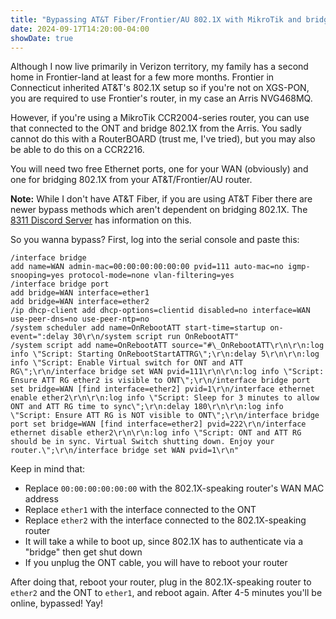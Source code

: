 ```yaml
---
title: "Bypassing AT&T Fiber/Frontier/AU 802.1X with MikroTik and bridge interfaces"
date: 2024-09-17T14:20:00-04:00
showDate: true
---
```


Although I now live primarily in Verizon territory, my family has a second home
in Frontier-land at least for a few more months. Frontier in Connecticut
inherited AT&amp;T's 802.1X setup so if you're not on XGS-PON, you are required
to use Frontier's router, in my case an Arris NVG468MQ.

However, if you're using a MikroTik CCR2004-series router, you can use that
connected to the ONT and bridge 802.1X from the Arris. You sadly cannot do this
with a RouterBOARD (trust me, I've tried), but you may also be able to do this
on a CCR2216.

You will need two free Ethernet ports, one for your WAN (obviously) and one for
bridging 802.1X from your AT&amp;T/Frontier/AU router.

**Note:** While I don't have AT&amp;T Fiber, if you are using AT&amp;T Fiber
there are newer bypass methods which aren't dependent on bridging 802.1X. The
[8311 Discord Server](https://discord.gg/8311) has information on this.

So you wanna bypass? First, log into the serial console and paste this:

    /interface bridge
    add name=WAN admin-mac=00:00:00:00:00:00 pvid=111 auto-mac=no igmp-snooping=yes protocol-mode=none vlan-filtering=yes
    /interface bridge port
    add bridge=WAN interface=ether1
    add bridge=WAN interface=ether2
    /ip dhcp-client add dhcp-options=clientid disabled=no interface=WAN use-peer-dns=no use-peer-ntp=no
    /system scheduler add name=OnRebootATT start-time=startup on-event=":delay 30\r\n/system script run OnRebootATT"
    /system script add name=OnRebootATT source="#\_OnRebootATT\r\n\r\n:log info \"Script: Starting OnRebootStartATTRG\";\r\n:delay 5\r\n\r\n:log info \"Script: Enable Virtual switch for ONT and ATT RG\";\r\n/interface bridge set WAN pvid=111\r\n\r\n:log info \"Script: Ensure ATT RG ether2 is visible to ONT\";\r\n/interface bridge port set bridge=WAN [find interface=ether2] pvid=1\r\n/interface ethernet enable ether2\r\n\r\n:log info \"Script: Sleep for 3 minutes to allow ONT and ATT RG time to sync\";\r\n:delay 180\r\n\r\n:log info \"Script: Ensure ATT RG is NOT visible to ONT\";\r\n/interface bridge port set bridge=WAN [find interface=ether2] pvid=222\r\n/interface ethernet disable ether2\r\n\r\n:log info \"Script: ONT and ATT RG should be in sync. Virtual Switch shutting down. Enjoy your router.\";\r\n/interface bridge set WAN pvid=1\r\n"

Keep in mind that:

 * Replace `00:00:00:00:00:00` with the 802.1X-speaking router's WAN MAC address
 * Replace `ether1` with the interface connected to the ONT
 * Replace `ether2` with the interface connected to the 802.1X-speaking router
 * It will take a while to boot up, since 802.1X has to authenticate via a "bridge" then get shut down
 * If you unplug the ONT cable, you will have to reboot your router

After doing that, reboot your router, plug in the 802.1X-speaking router to
`ether2` and the ONT to `ether1`, and reboot again. After 4-5 minutes you'll
be online, bypassed! Yay!
